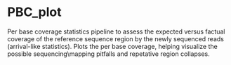 # PBC_plot
Per base coverage statistics pipeline to assess the expected versus factual coverage of the reference sequence region by the newly sequenced reads (arrival-like statistics). Plots the per base coverage, helping visualize the possible sequencing\mapping pitfalls and repetative region collapses.
